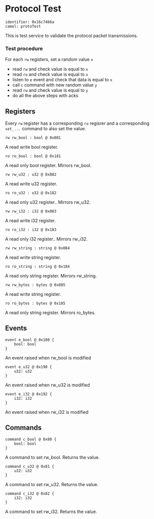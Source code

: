 # Protocol Test

    identifier: 0x16c7466a
    camel: protoTest

This is test service to validate the protocol packet transmissions.

### Test procedure

For each ``rw`` registers, set a random value ``x``
  * read ``rw`` and check value is equal to ``x``
  * read ``ro`` and check value is equal to ``x``
  * listen to ``e`` event and check that data is equal to ``x``
  * call ``c`` command with new random value ``y``
  * read ``rw`` and check value is equal to ``y``
  * do all the above steps with acks
  
## Registers

Every ``rw`` register has a corresponding ``ro`` regisrer
and a corresponding ``set_...`` command to also set the value.

    rw rw_bool : bool @ 0x081

A read write bool register.

    ro ro_bool : bool @ 0x181

A read only bool register. Mirrors rw_bool.

    rw rw_u32 : u32 @ 0x082

A read write u32 register.

    ro ro_u32 : u32 @ 0x182

A read only u32 register.. Mirrors rw_u32.

    rw rw_i32 : i32 @ 0x083

A read write i32 register.

    ro ro_i32 : i32 @ 0x183

A read only i32 register.. Mirrors rw_i32.

    rw rw_string : string @ 0x084

A read write string register.

    ro ro_string : string @ 0x184

A read only string register. Mirrors rw_string.

    rw rw_bytes : bytes @ 0x085

A read write string register.

    ro ro_bytes : bytes @ 0x185

A read only string register. Mirrors ro_bytes.

## Events

    event e_bool @ 0x180 { 
        bool: bool 
    }

An event raised when rw_bool is modified

    event e_u32 @ 0x190 { 
        u32: u32 
    }

An event raised when rw_u32 is modified

    event e_i32 @ 0x192 { 
        i32: i32 
    }

An event raised when rw_i32 is modified

## Commands

    command c_bool @ 0x80 {
        bool: bool
    }

A command to set rw_bool. Returns the value.

    command c_u32 @ 0x81 {
        u32: u32
    }

A command to set rw_u32. Returns the value.

    command c_i32 @ 0x82 {
        i32: i32
    }

A command to set rw_i32. Returns the value.
